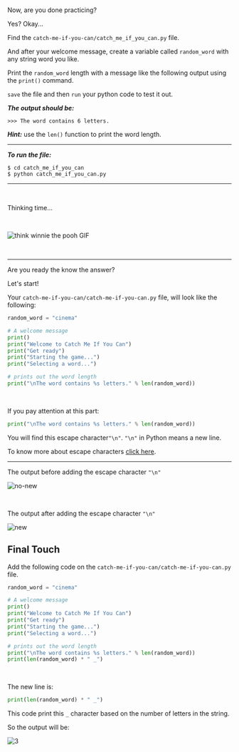 ﻿<br>


Now, are you done practicing? 

Yes? Okay...

Find the `catch-me-if-you-can/catch_me_if_you_can.py` file.

And after your welcome message, create a variable called `random_word` with any string word you like.    

Print the `random_word` length with a message like the following output using the `print()` command.

`save` the file and then `run` your python code to test it out.

***The output should be:***
```
>>> The word contains 6 letters.
```

***Hint:*** use the `len()` function to print the word length.

---

***To run the file:***

    $ cd catch_me_if_you_can
    $ python catch_me_if_you_can.py
   
   ---
<br>

Thinking time...

<br>

![think winnie the pooh GIF](https://media1.giphy.com/media/mRh4cLIYhrs9G/giphy.gif?cid=ecf05e47204de58667707c71cb4faf2d18d22b779688046a&rid=giphy.gif)

<br>

----

Are you ready the know the answer? 


Let's start!

Your `catch-me-if-you-can/catch-me-if-you-can.py` file, will look like the following:

```python
random_word = "cinema"

# A welcome message
print()
print("Welcome to Catch Me If You Can")
print("Get ready")
print("Starting the game...")
print("Selecting a word...")

# prints out the word length
print("\nThe word contains %s letters." % len(random_word))
```
<br>


If you pay attention at this part:
```python
print("\nThe word contains %s letters." % len(random_word))
```

 You will find this escape character`"\n"`. `"\n"` in Python means a new line.

To know more about escape characters [click here](https://www.w3schools.com/python/gloss_python_escape_characters.asp).

---
The output before adding the escape character `"\n"`

![no-new](https://i.ibb.co/99f8m8f/no-new.png)

<br>

The output after adding the escape character `"\n"`

![new](https://i.ibb.co/NVSG2zQ/new.png)



## Final Touch


Add the following code on the `catch-me-if-you-can/catch-me-if-you-can.py` file.

```python
random_word = "cinema"

# A welcome message
print()
print("Welcome to Catch Me If You Can")
print("Get ready")
print("Starting the game...")
print("Selecting a word...")

# prints out the word length
print("\nThe word contains %s letters." % len(random_word))
print(len(random_word) * " _")
```
<br>

The new line is:
```python
print(len(random_word) * " _")
```
This code print this `_` character based on the number of letters in the string.

So the output will be:


![3](https://i.ibb.co/3RHcR0t/3.gif)


